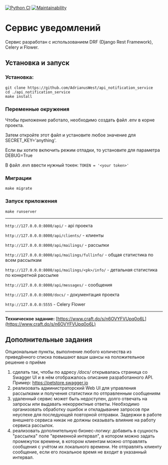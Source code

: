 [![Python CI](https://github.com/AdrianusWest/api_notification_service/actions/workflows/pyci.yml/badge.svg)](https://github.com/AdrianusWest/api_notification_service/actions/workflows/pyci.yml)
[![Maintainability](https://api.codeclimate.com/v1/badges/475801c9e86334c1fc2e/maintainability)](https://codeclimate.com/github/AdrianusWest/api_notification_service/maintainability)


# Сервис уведомлений

Сервис разработан с использованием DRF (Django Rest Framework), Celery и Flower.

## Установка и запуск

### Установка:
```
git clone https://github.com/AdrianusWest/api_notification_service
cd ./api_notification_service
make install
```

### Переменные окружения

Чтобы приложение работало, необходимо создать файл .env в корне проекта.

Затем откройте этот файл и установите любое значение для SECRET_KEY='anything'.

Если вы хотите включить режим отладки, то установите для параметра DEBUG=True

В файл .evn ввести нужный токен: ```TOKEN = '<your token>'```
 
### Миграции

```
make migrate
```

### Запуск приложения

```
make runserver
```

***
```http://127.0.0.0:8000/api/``` - api проекта

```http://127.0.0.0:8000/api/clients/``` - клиенты

```http://127.0.0.0:8000/api/mailings/``` - рассылки

```http://127.0.0.0:8000/api/mailings/fullinfo/``` - общая статистика по всем рассылкам

```http://127.0.0.0:8000/api/mailings/<pk>/info/``` - детальная статистика по конкретной рассылке

```http://127.0.0.0:8000/api/messages/``` - сообщения

```http://127.0.0.0:8000/docs/``` - документация проекта

```http://127.0.0.0:5555``` - Celery Flower

***

**Техническое задание:** 
[https://www.craft.do/s/n6OVYFVUpq0o6L](https://www.craft.do/s/n6OVYFVUpq0o6L)

## Дополнительные задания

<p>Опциональные пункты, выполнение любого количества из приведённого списка повышают ваши шансы на положительное решение о приёме</p>
<ol>
<li>сделать так, чтобы по адресу <i> /docs/ </i> открывалась страница со Swagger UI и в нём отображалось описание разработанного API. Пример: <a href="https://petstore.swagger.io" target="_blank">https://petstore.swagger.io</a></li>
<li>реализовать администраторский Web UI для управления рассылками и получения статистики по отправленным сообщениям</li>
<li>удаленный сервис может быть недоступен, долго отвечать на запросы или выдавать некорректные ответы. Необходимо организовать обработку ошибок и откладывание запросов при неуспехе для последующей повторной отправки. Задержки в работе внешнего сервиса никак не должны оказывать влияние на работу сервиса рассылок.</li>
<li>реализовать дополнительную бизнес-логику: добавить в сущность "рассылка" поле "временной интервал", в котором можно задать промежуток времени, в котором клиентам можно отправлять сообщения с учётом их локального времени. Не отправлять клиенту сообщение, если его локальное время не входит в указанный интервал.</li>
</ol>
